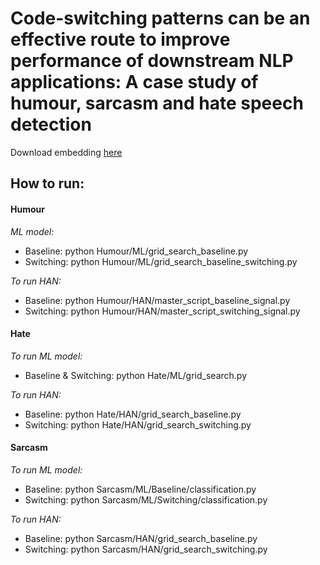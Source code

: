 # Code-switching patterns can be an effective route to improve performance of downstream NLP applications: A case study of humour, sarcasm and hate speech detection 

Download embedding [here](https://bit.ly/3dtfxDd)

## How to run:

#### Humour
*ML model:*
- Baseline: python  Humour/ML/grid_search_baseline.py
- Switching: python  Humour/ML/grid_search_baseline_switching.py

*To run HAN:*
- Baseline: python Humour/HAN/master_script_baseline_signal.py
- Switching: python Humour/HAN/master_script_switching_signal.py

#### Hate
*To run ML model:*
- Baseline & Switching: python  Hate/ML/grid_search.py

*To run HAN:*
- Baseline: python Hate/HAN/grid_search_baseline.py
- Switching: python Hate/HAN/grid_search_switching.py

#### Sarcasm
*To run ML model:*
- Baseline: python Sarcasm/ML/Baseline/classification.py
- Switching: python Sarcasm/ML/Switching/classification.py

*To run HAN:*
- Baseline: python Sarcasm/HAN/grid_search_baseline.py
- Switching: python Sarcasm/HAN/grid_search_switching.py

